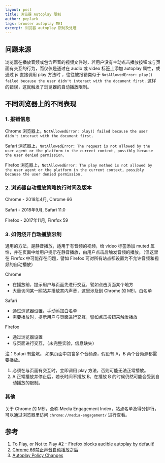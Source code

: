 ```yaml
---
layout: post
title: 浏览器 Autoplay 限制
author: poplark
tags: browser autoplay MEI
excerpt: 浏览器 autoplay 限制及处理
---
```


## 问题来源

浏览器在播放音频或包含声音的视频文件时，若用户没有主动点击播放按钮或与页面有交互的行为，而仅仅是通过在 audio 或 video 标签上添加 autoplay 属性，或通过 js 直接调用 play 方法时 ，往往被报错类似于 `NotAllowedError: play() failed because the user didn't interact with the document first.` 这样的错误，这就触发了浏览器的自动播放限制。

## 不同浏览器上的不同表现

### 1. 报错信息

Chrome 浏览器上，`NotAllowedError: play() failed because the user didn't interact with the document first.`

Safari 浏览器上，`NotAllowedError: The request is not allowed by the user agent or the platform in the current context, possibly because the user denied permission.`

Firefox 浏览器上，`NotAllowedError: The play method is not allowed by the user agent or the platform in the current context, possibly because the user denied permission.`


### 2. 浏览器自动播放策略执行时间及版本

Chrome - 2018年4月, Chrome 66

Safari - 2018年9月, Safari 11.0

Firefox - 2017年11月, Firefox 59

### 3. 如何绕开自动播放限制

通用的方法，是静音播放，适用于有音频的视频，给 video 标签添加 muted 属性，并在页面中给用户提示在静音播放，由用户点击后触发音频的播放。（但这里在 Firefox 中可能存在问题，譬如 Firefox 可对所有站点都设置为不允许音频和视频的自动播放）

Chrome
  - 在播放前，提示用户与页面先进行交互，譬如点击页面某个地方
  - 大量访问某一网站并播放其内声音，这里涉及到 Chrome 的 MEI，白名单

Safari
  - 通过浏览器设置，手动添加白名单
  - 需要播放时，提示用户与页面进行交互，譬如点击按钮来触发播放

Firefox
  - 通过浏览器设置
  - 与页面进行交互，（未完整实验，信息缺失）

注：Safari 有些坑， 如果页面中包含多个音频源，假设有 A，B 两个音频源都需要播放。
1. 必须在与页面有交互时，立即调用 play 方法，否则可能无法正常播放。
2. A 正常播放并停止后，若长时间不播放 B，在播放 B 的时候仍然可能会受到自动播放的限制。

### 其他

关于 Chrome 的 MEI，全称 Media Engagement Index，站点名单及得分排行，可以通过浏览器里访问 `chrome://media-engagement/` 进行查看。

## 参考
1. [To Play, or Not to Play #2 – Firefox blocks audible autoplay by default!](https://bitmovin.com/firefox-blocks-audible-autoplay/)
2. [Chrome 66禁止声音自动播放之后](https://zhuanlan.zhihu.com/p/36780659)
3. [Autoplay Policy Changes](https://developers.google.com/web/updates/2017/09/autoplay-policy-changes)
